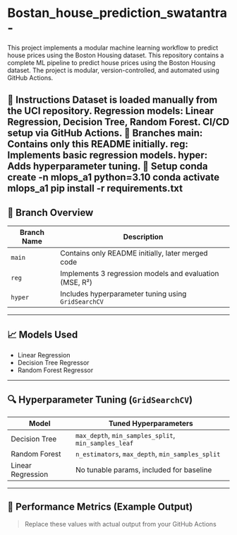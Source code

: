 # Bostan_house_prediction_swatantra-

This project implements a modular machine learning workflow to predict house prices using the Boston Housing dataset. This repository contains a complete ML pipeline to predict house prices using the Boston Housing dataset.
The project is modular, version-controlled, and automated using GitHub Actions.

📌 Instructions
Dataset is loaded manually from the UCI repository.
Regression models: Linear Regression, Decision Tree, Random Forest.
CI/CD setup via GitHub Actions.
📁 Branches
main: Contains only this README initially.
reg: Implements basic regression models.
hyper: Adds hyperparameter tuning.
🚀 Setup
conda create -n mlops_a1 python=3.10
conda activate mlops_a1
pip install -r requirements.txt
---

## 📂 Branch Overview

| Branch Name | Description |
|-------------|-------------|
| `main`      | Contains only README initially, later merged code |
| `reg`       | Implements 3 regression models and evaluation (MSE, R²) |
| `hyper`     | Includes hyperparameter tuning using `GridSearchCV` |

---

## 📈 Models Used

- Linear Regression
- Decision Tree Regressor
- Random Forest Regressor

---

## 🔍 Hyperparameter Tuning (`GridSearchCV`)

| Model              | Tuned Hyperparameters |
|-------------------|------------------------|
| Decision Tree      | `max_depth`, `min_samples_split`, `min_samples_leaf` |
| Random Forest      | `n_estimators`, `max_depth`, `min_samples_split` |
| Linear Regression  | No tunable params, included for baseline |

---

## 🧪 Performance Metrics (Example Output)

> Replace these values with actual output from your GitHub Actions

